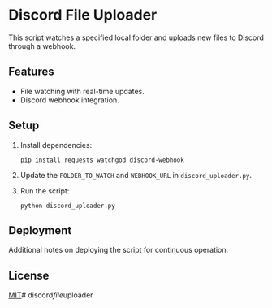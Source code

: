 # Discord File Uploader

This script watches a specified local folder and uploads new files to Discord through a webhook.

## Features

- File watching with real-time updates.
- Discord webhook integration.

## Setup

1. Install dependencies:
   ```
   pip install requests watchgod discord-webhook
   ```

2. Update the `FOLDER_TO_WATCH` and `WEBHOOK_URL` in `discord_uploader.py`.

3. Run the script:
   ```
   python discord_uploader.py
   ```

## Deployment

Additional notes on deploying the script for continuous operation.

## License

[MIT](LICENSE)#   d i s c o r d _ f i l e _ u p l o a d e r  
 
